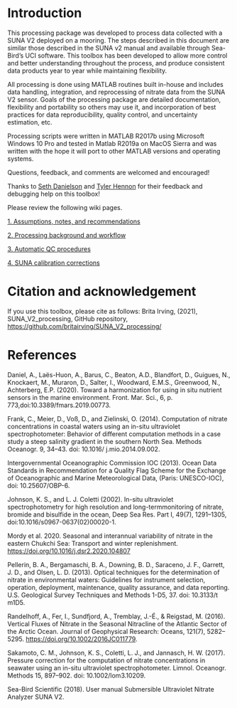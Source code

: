 # Introduction
This processing package was developed to process data collected with a SUNA V2 deployed on a mooring. The steps described in this document are similar those described in the SUNA v2 manual and available through Sea-Bird’s UCI software. This toolbox has been developed to allow more control and better understanding throughout the process, and produce consistent data products year to year while maintaining flexibility.

All processing is done using MATLAB routines built in-house and includes data handling, integration, and reprocessing of nitrate data from the SUNA V2 sensor. Goals of the processing package are detailed documentation, flexibility and portability so others may use it, and incorporation of best practices for data reproducibility, quality control, and uncertainty estimation, etc. 

Processing scripts were written in MATLAB R2017b using Microsoft Windows 10 Pro and tested in Matlab R2019a on MacOS Sierra and was written with the hope it will port to other MATLAB versions and operating systems.

Questions, feedback, and comments are welcomed and encouraged!

Thanks to [Seth Danielson](https://www.uaf.edu/cfos/people/faculty/detail/seth-danielson.php) and [Tyler Hennon](https://uaf.edu/cfos/people/research-staff-and-post-docs/detail/tyler-hennon.php) for their feedback and debugging help on this toolbox!

Please review the following wiki pages. 
  
[1. Assumptions, notes, and recommendations](https://github.com/britairving/SUNA_V2_processing/wiki/1.-Assumptions,-notes,-and-recommendations)

[2. Processing background and workflow](https://github.com/britairving/SUNA_V2_processing/wiki/2.-Processing-background-and-workflow)

[3. Automatic QC procedures](https://github.com/britairving/SUNA_V2_processing/wiki/3.-Automatic-QC-procedures)

[4. SUNA calibration corrections](https://github.com/britairving/SUNA_V2_processing/wiki/4.-SUNA-calibration-corrections)

# Citation and acknowledgement
If you use this toolbox, please cite as follows: Brita Irving, (2021), SUNA_V2_processing, GitHub repository, https://github.com/britairving/SUNA_V2_processing/

# References
Daniel, A., Laës-Huon, A., Barus, C., Beaton, A.D., Blandfort, D., Guigues, N., Knockaert, M., Muraron, D., Salter, I., Woodward, E.M.S., Greenwood, N., Achterberg, E.P. (2020). Toward a harmonization for using in situ nutrient sensors in the marine environment. Front. Mar. Sci., 6,  p. 773,doi:10.3389/fmars.2019.00773.

Frank, C., Meier, D., Voß, D., and Zielinski, O. (2014). Computation of nitrate concentrations in coastal waters using an in-situ ultraviolet spectrophotometer: Behavior of different computation methods in a case study a steep salinity gradient in the southern North Sea. Methods Oceanogr. 9, 34–43. doi: 10.1016/ j.mio.2014.09.002.

Intergovernmental Oceanographic Commission IOC (2013). Ocean Data Standards in Recommendation for a Quality Flag Scheme for the Exchange of Oceanographic and Marine Meteorological Data, (Paris: UNESCO-IOC), doi: 10.25607/OBP-6.

Johnson, K. S., and L. J. Coletti (2002). In-situ ultraviolet spectrophotometry for high resolution and long-termmonitoring of nitrate, bromide and bisulfide in the ocean, Deep Sea Res. Part I, 49(7), 1291–1305, doi:10.1016/s0967-0637(02)00020-1.

Mordy et al. 2020. Seasonal and interannual variability of nitrate in the eastern Chukchi Sea: Transport and winter replenishment. https://doi.org/10.1016/j.dsr2.2020.104807

Pellerin, B. A., Bergamaschi, B. A., Downing, B. D., Saraceno, J. F., Garrett, J. D., and Olsen, L. D. (2013). Optical techniques for the determination of nitrate in environmental waters: Guidelines for instrument selection, operation, deployment, maintenance, quality assurance, and data reporting. U.S. Geological Survey Techniques and Methods 1-D5, 37. doi: 10.3133/t m1D5.

Randelhoff, A., Fer, I., Sundfjord, A., Tremblay, J.-É., & Reigstad, M. (2016). Vertical Fluxes of Nitrate in the Seasonal Nitracline of the Atlantic Sector of the Arctic Ocean. Journal of Geophysical Research: Oceans, 121(7), 5282–5295. https://doi.org/10.1002/2016JC011779.

Sakamoto, C. M., Johnson, K. S., Coletti, L. J., and Jannasch, H. W. (2017). Pressure correction for the computation of nitrate concentrations in seawater using an in-situ ultraviolet spectrophotometer. Limnol. Oceanogr. Methods 15, 897–902. doi: 10.1002/lom3.10209.

Sea-Bird Scientific (2018). User manual Submersible Ultraviolet Nitrate Analyzer SUNA V2.



